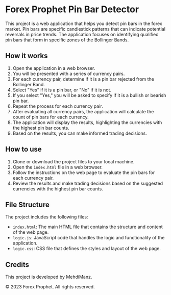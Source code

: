 
# Forex Prophet Pin Bar Detector

This project is a web application that helps you detect pin bars in the forex market. Pin bars are specific candlestick patterns that can indicate potential reversals in price trends. The application focuses on identifying qualified pin bars that form in specific zones of the Bollinger Bands.

## How it works

1. Open the application in a web browser.
2. You will be presented with a series of currency pairs.
3. For each currency pair, determine if it is a pin bar rejected from the Bollinger Band.
4. Select "Yes" if it is a pin bar, or "No" if it is not.
5. If you select "Yes," you will be asked to specify if it is a bullish or bearish pin bar.
6. Repeat the process for each currency pair.
7. After evaluating all currency pairs, the application will calculate the count of pin bars for each currency.
8. The application will display the results, highlighting the currencies with the highest pin bar counts.
9. Based on the results, you can make informed trading decisions.

## How to use

1. Clone or download the project files to your local machine.
2. Open the `index.html` file in a web browser.
3. Follow the instructions on the web page to evaluate the pin bars for each currency pair.
4. Review the results and make trading decisions based on the suggested currencies with the highest pin bar counts.

## File Structure

The project includes the following files:

- `index.html`: The main HTML file that contains the structure and content of the web page.
- `logic.js`: JavaScript code that handles the logic and functionality of the application.
- `logic.css`: CSS file that defines the styles and layout of the web page.

## Credits

This project is developed by MehdiManz.

© 2023 Forex Prophet. All rights reserved.
